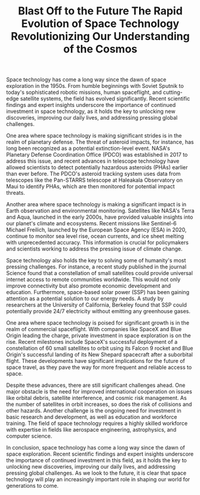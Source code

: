 ﻿---
title: "Blast Off to the Future The Rapid Evolution of Space Technology Revolutionizing Our Understanding of the Cosmos"
description: "Explore the mysteries of the cosmos with cutting-edge space science discoveries, astronomical breakthroughs, and the latest research in space exploration."
pubDate: 2025-07-01
category: "space"
tags: []
image: "/assets/blog-placeholder-1.svg"
---

Space technology has come a long way since the dawn of space exploration in the 1950s. From humble beginnings with Soviet Sputnik to today's sophisticated robotic missions, human spaceflight, and cutting-edge satellite systems, the field has evolved significantly. Recent scientific findings and expert insights underscore the importance of continued investment in space technology, as it holds the key to unlocking new discoveries, improving our daily lives, and addressing pressing global challenges.

One area where space technology is making significant strides is in the realm of planetary defense. The threat of asteroid impacts, for instance, has long been recognized as a potential extinction-level event. NASA's Planetary Defense Coordination Office (PDCO) was established in 2017 to address this issue, and recent advances in telescope technology have allowed scientists to detect potentially hazardous asteroids (PHAs) earlier than ever before. The PDCO's asteroid tracking system uses data from telescopes like the Pan-STARRS telescope at Haleakala Observatory on Maui to identify PHAs, which are then monitored for potential impact threats.

Another area where space technology is making a significant impact is in Earth observation and environmental monitoring. Satellites like NASA's Terra and Aqua, launched in the early 2000s, have provided valuable insights into our planet's climate and ecosystems. Recent missions like Sentinel-6 Michael Freilich, launched by the European Space Agency (ESA) in 2020, continue to monitor sea level rise, ocean currents, and ice sheet melting with unprecedented accuracy. This information is crucial for policymakers and scientists working to address the pressing issue of climate change.

Space technology also holds the key to solving some of humanity's most pressing challenges. For instance, a recent study published in the journal Science found that a constellation of small satellites could provide universal internet access to remote communities worldwide. This would not only improve connectivity but also promote economic development and education. Furthermore, space-based solar power (SSP) has been gaining attention as a potential solution to our energy needs. A study by researchers at the University of California, Berkeley found that SSP could potentially provide 24/7 electricity without emitting any greenhouse gases.

One area where space technology is poised for significant growth is in the realm of commercial spaceflight. With companies like SpaceX and Blue Origin leading the charge, private investment in space exploration is on the rise. Recent milestones include SpaceX's successful deployment of a constellation of 60 small satellites to orbit using its Falcon 9 rocket and Blue Origin's successful landing of its New Shepard spacecraft after a suborbital flight. These developments have significant implications for the future of space travel, as they pave the way for more frequent and reliable access to space.

Despite these advances, there are still significant challenges ahead. One major obstacle is the need for improved international cooperation on issues like orbital debris, satellite interference, and cosmic risk management. As the number of satellites in orbit increases, so does the risk of collisions and other hazards. Another challenge is the ongoing need for investment in basic research and development, as well as education and workforce training. The field of space technology requires a highly skilled workforce with expertise in fields like aerospace engineering, astrophysics, and computer science.

In conclusion, space technology has come a long way since the dawn of space exploration. Recent scientific findings and expert insights underscore the importance of continued investment in this field, as it holds the key to unlocking new discoveries, improving our daily lives, and addressing pressing global challenges. As we look to the future, it is clear that space technology will play an increasingly important role in shaping our world for generations to come.
